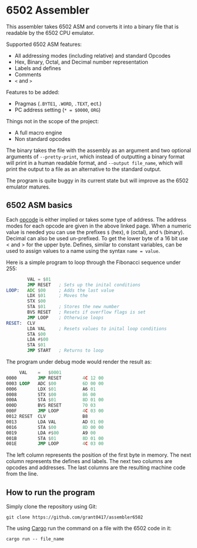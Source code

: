 # 6502 Assembler

This assembler takes 6502 ASM and converts it into a binary file
that is readable by the 6502 CPU emulator. 

Supported 6502 ASM features:
 * All addressing modes (including relative) and standard Opcodes
 * Hex, Binary, Octal, and Decimal number representation
 * Labels and defines
 * Comments
  * `<` and `>`
 
Features to be added:
 * Pragmas (`.BYTE1`, `.WORD`, `.TEXT`, ect.)
 * PC address setting (`* = $0000`, `ORG`)
 
Things not in the scope of the project:
 * A full macro engine
 * Non standard opcodes
 
The binary takes the file with the assembly as an argument and two optional 
arguments of `--pretty-print`, which instead of outputting a binary format will 
print in a human readable format, and `--output file_name`, which will print the 
output to a file as an alternative to the standard output.

The program is quite buggy in its current state but will improve as the 6502
emulator matures.
 
## 6502 ASM basics 

Each [opcode](https://www.masswerk.at/6502/6502_instruction_set.html) 
is either implied or takes some type of address. The address modes for each opcode
are given in the above linked page. When a numeric value is needed you can
use the prefixes `$` (hex), `0` (octal), and `%` (binary). Decimal can also be used 
un-prefixed. To get the lower byte of a 16 bit use < and > for the upper byte. 
Defines, similar to constant variables, can be used to assign values to a name using
the syntax `name = value`.

Here is a simple program to loop through the Fibonacci sequence under 255:
```asm
        VAL = $01
        JMP RESET   ; Sets up the inital conditions
LOOP:   ADC $00     ; Adds the last value
        LDX $01     ; Moves the 
        STX $00
        STA $01     ; Stores the new number
        BVS RESET   ; Resets if overflow flags is set
        JMP LOOP    ; Otherwise loops
RESET:  CLV
        LDA VAL     ; Resets values to inital loop conditions
        STA $00
        LDA #$00
        STA $01
        JMP START   ; Returns to loop
```

The program under debug mode would render the result as: 
```asm
     VAL    =   $0001
0000        JMP RESET        4C 12 00
0003 LOOP   ADC $00          6D 00 00 
0006        LDX $01          A6 01 
0008        STX $00          86 00 
000A        STA $01          8D 01 00 
000D        BVS RESET        70 03 
000F        JMP LOOP         4C 03 00
0012 RESET  CLV              B8 
0013        LDA VAL          AD 01 00 
0016        STA $00          8D 00 00 
0019        LDA #$00         A9 00 
001B        STA $01          8D 01 00 
001E        JMP LOOP         4C 03 00
```

The left column represents the position of the first byte in memory. The next
column represents the defines and labels. The next two columns are opcodes and
addresses. The last columns are the resulting machine code from the line.

## How to run the program

Simply clone the repository using Git:

```shell script
git clone https://github.com/grant0417/assembler6502
```

The using [Cargo](https://www.rust-lang.org/learn/get-started) 
run the command on a file with the 6502 code in it:

```shell script
cargo run -- file_name
```
